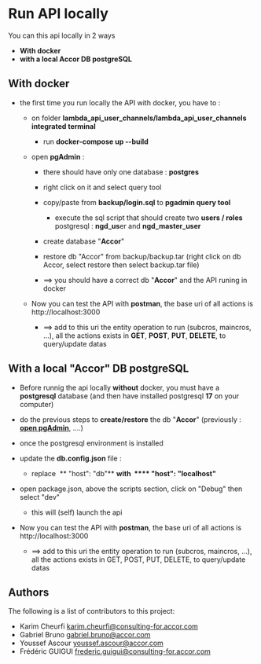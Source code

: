 # Run API locally

You can this api locally in 2 ways

- **With docker**
- **with a local Accor DB postgreSQL**

## With docker

- the first time you run locally the API with docker, you have to : 
  
  * on folder **lambda_api_user_channels/lambda_api_user_channels** **integrated terminal**
    
    * run **docker-compose up --build**
  
  * open **pgAdmin** :
    
    * there should have only one database : **postgres**
    
    * right click on it and select query tool
    
    * copy/paste from **backup/login.sql** to **pgadmin query tool**
      
      * execute the sql script that should create two **users / roles** postgresql : **ngd_us**er and **ngd_master_user**
    
    * create database "**Accor**"
    
    * restore db "Accor" from backup/backup.tar (right click on db Accor, select restore then select backup.tar file)
    
    * ==> you should have a correct db "**Accor**" and the API runing in docker
  
  * Now you can test the API with **postman**, the base uri of all actions is http://localhost:3000
    
    * ==> add to this uri the entity operation to run (subcros, maincros, ...), all the actions exists in **GET**, **POST**, **PUT**, **DELETE**, to query/update datas

## With a local "Accor" DB postgreSQL

- Before runnig the api locally **without** docker, you must have a **postgresql** database (and then have installed postgresql **17** on your computer)

- do the previous steps to **create/restore** the db "**Accor**" (previously : **<u>open pgAdmin</u>**, ....)

- once the postgresql environment is installed

- update the **db.config.json** file :
  
  - replace  ** "host": "db"**    **with  **** "host": "localhost"**

- open package.json, above the scripts section, click on "Debug" then select "dev"
  
  - this will (self) launch the api

- Now you can test the API with **postman**, the base uri of all actions is http://localhost:3000
  
  * ==> add to this uri the entity operation to run (subcros, maincros, ...), all the actions exists in GET, POST, PUT, DELETE, to query/update datas

## Authors

The following is a list of contributors to this project:

- Karim Cheurfi <karim.cheurfi@consulting-for.accor.com>
- Gabriel Bruno <gabriel.bruno@accor.com>
- Youssef Ascour <youssef.ascour@accor.com>
- Frédéric GUIGUI <frederic.guigui@consulting-for.accor.com>
